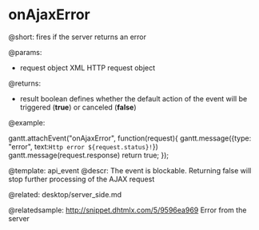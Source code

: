 onAjaxError
=============

@short:
	fires if the server returns an error

@params:

- request		object 			XML HTTP request object

@returns:  
- result     boolean       defines whether the default action of the event will be triggered (<b>true</b>) or canceled (<b>false</b>) 

@example:

gantt.attachEvent("onAjaxError", function(request){
    gantt.message({type: "error", text:`Http error ${request.status}!`})
    gantt.message(request.response)
    return true;
});

@template:	api_event
@descr:
The event is blockable. Returning false will stop further processing of the AJAX request

@related:
desktop/server_side.md


@relatedsample: http://snippet.dhtmlx.com/5/9596ea969	Error from the server